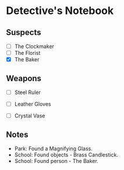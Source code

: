 # Detective's Notebook

## Suspects
- [ ] The Clockmaker
- [ ] The Florist
- [X] The Baker

## Weapons
- [ ] Steel Ruler
- [ ] Leather Gloves
- [ ] Crystal Vase


## Notes
- Park: Found a Magnifying Glass.
- School: Found objects - Brass Candlestick.
- School: Found person - The Baker.
